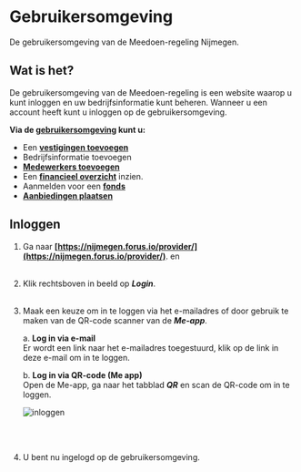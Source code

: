 # Gebruikersomgeving

De gebruikersomgeving van de Meedoen-regeling Nijmegen.
&nbsp;

## Wat is het?

De gebruikersomgeving van de Meedoen-regeling is een website waarop u kunt inloggen en uw bedrijfsinformatie kunt beheren.
Wanneer u een account heeft kunt u inloggen op de gebruikersomgeving.

**Via de [gebruikersomgeving](https://help.forus.io/nijmegen/aanbieder/gebruikersomgeving/) kunt u:**

* Een **[vestigingen toevoegen](https://help.forus.io/nijmegen/aanbieder/vestigingen/)**
* Bedrijfsinformatie toevoegen
* **[Medewerkers toevoegen](https://help.forus.io/nijmegen/aanbieder/medewerkers/)**
* Een **[financieel overzicht](https://help.forus.io/nijmegen/aanbieder/transactieoverzicht/)** inzien.
* Aanmelden voor een **[fonds](https://help.forus.io/nijmegen/aanbieder/fonds/)**
* **[Aanbiedingen plaatsen](https://help.forus.io/nijmegen/aanbieder/aanbiedingen/)**
&nbsp;


## Inloggen

1. Ga naar **[https://nijmegen.forus.io/provider/](https://nijmegen.forus.io/provider/)**. en
<br />&nbsp;

2. Klik rechtsboven in beeld op **_Login_**.
<br />&nbsp;

3.  Maak een keuze om in te loggen via het e-mailadres of door gebruik te maken van de QR-code scanner van de **_Me-app_**.

    a.   **Log in via e-mail**<br />
    Er wordt een link naar het e-mailadres toegestuurd, klik op de link in deze e-mail om in te loggen.

    b.  **Log in via QR-code (Me app)** <br />
    Open de Me-app, ga naar het tabblad **_QR_** en scan de QR-code om in te loggen.

    <img src="https://raw.githubusercontent.com/teamforus/manuals/master/img/manual-aanbieder-inloggen.png" alt="inloggen">
<br />&nbsp;

4. U bent nu ingelogd op de gebruikersomgeving.
<br />&nbsp;
